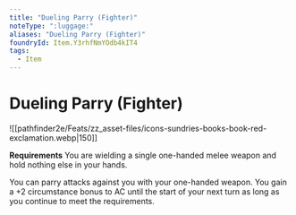 ```yaml
---
title: "Dueling Parry (Fighter)"
noteType: ":luggage:"
aliases: "Dueling Parry (Fighter)"
foundryId: Item.Y3rhfNmYOdb4kIT4
tags:
  - Item
---
```


# Dueling Parry (Fighter)
![[pathfinder2e/Feats/zz_asset-files/icons-sundries-books-book-red-exclamation.webp|150]]

**Requirements** You are wielding a single one-handed melee weapon and hold nothing else in your hands.

You can parry attacks against you with your one-handed weapon. You gain a +2 circumstance bonus to AC until the start of your next turn as long as you continue to meet the requirements.
